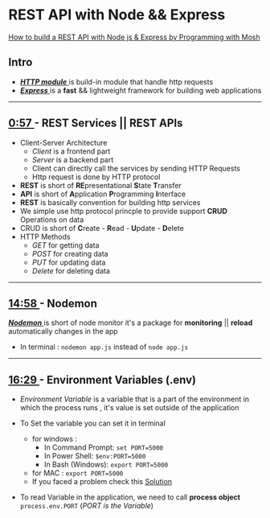 # REST API with Node && Express 

 [How to build a REST API with Node js & Express by Programming with Mosh
](https://www.youtube.com/watch?v=pKd0Rpw7O48)

## Intro  

- [ ***HTTP module*** ](https://nodejs.org/api/http.html) is build-in module
  that handle http requests 
- [ ***Express*** ](https://expressjs.com/) is a **fast** && lightweight framework for building web applications
***
## [ 0:57 ](https://youtu.be/pKd0Rpw7O48?t=57) - REST Services || REST APIs 

- Client-Server Architecture 
  - *Client*  is a frontend part 
  - *Server* is a backend part 
  - Client can directly call the services by sending HTTP Requests 
  -  Http request is done by HTTP protocol 
-  **REST** is short of  **RE**presentational  **S**tate **T**ransfer 
-  **API** is short of **A**pplication **P**rogramming **I**nterface 
-  **REST** is basically convention for building http services 
-  We simple use http protocol princple to provide support **CRUD** Operations on data
-  CRUD is short of **C**reate - **R**ead - **U**pdate - **D**elete 
-  HTTP Methods 
   -  *GET* for getting data 
   -  *POST* for creating data
   -  *PUT* for updating data
   -  *Delete* for deleting data

***
## [ 14:58 ](https://youtu.be/pKd0Rpw7O48?t=898) - Nodemon 
[ ***Nodemon*** ](https://nodemon.io/) is short of node monitor it's a package
  for **monitoring** || **reload** automatically changes in the app 
  - In terminal : `nodemon app.js` instead of `node app.js`  


***
## [ 16:29 ](https://youtu.be/pKd0Rpw7O48?t=989) - Environment Variables (.env) 

- *Environment Variable* is a variable that is a part of the environment in which the
process runs , it's value is set outside of the application 

- To Set the variable you can set it in terminal 
    - for windows  :
      - In Command Prompt: `set PORT=5000`
      - In Power Shell: `$env:PORT=5000 `
      - In Bash (Windows): `export PORT=5000`
    - for MAC  : `export PORT=5000`
    - If you faced a problem check this [Solution](https://stackoverflow.com/questions/53256555/not-able-to-set-process-env-port-variable-in-windows-for-node)
- To read Variable in the application, we need to call **process object**
  `process.env.PORT` (*PORT is the Variable*)


